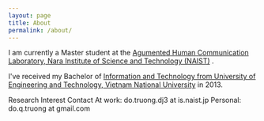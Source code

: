 ```yaml
---
layout: page
title: About
permalink: /about/
---
```

I am currently a Master student at the [Agumented Human Communication Laboratory, Nara Institute of Science and Technology (NAIST)](http://ahclab.naist.jp/index_en.html) .

I've received my Bachelor of [Information and Technology from University of Engineering and Technology, Vietnam National University](http://e.uet.vnu.edu.vn/) in 2013.

Research Interest
Contact
At work: do.truong.dj3 at is.naist.jp
Personal: do.q.truong at gmail.com
